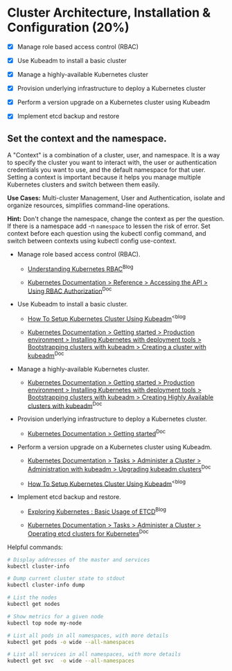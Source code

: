 # Cluster Architecture, Installation & Configuration (20%)

- [x] Manage role based access control (RBAC)
- [x] Use Kubeadm to install a basic cluster
- [x] Manage a highly-available Kubernetes cluster
- [x] Provision underlying infrastructure to deploy a Kubernetes cluster
- [x] Perform a version upgrade on a Kubernetes cluster using Kubeadm
- [x] Implement etcd backup and restore


## Set the context and the namespace.
A "Context" is a combination of a cluster, user, and namespace. It is a way to specify the cluster you want to interact with, the user or authentication credentials you want to use, and the default namespace for that user. Setting a context is important because it helps you manage multiple Kubernetes clusters and switch between them easily.

**Use Cases:**  Multi-cluster Management, User and Authentication, isolate and organize resources, simplifies command-line operations.

**Hint:** Don't change the namespace, change the context as per the question. If there is a namespace add -n `namespace` to lessen the risk of error. Set context before each question using the kubectl config command, and switch between contexts using kubectl config use-context. 


- Manage role based access control (RBAC).

    - [Understanding Kubernetes RBAC](https://teckbootcamps.com/understanding-kubernetes-rbac/)<sup>Blog</sup>

    - [Kubernetes Documentation > Reference > Accessing the API > Using RBAC Authorization](https://kubernetes.io/docs/reference/access-authn-authz/rbac/)<sup>Doc</sup>


- Use Kubeadm to install a basic cluster.

    - [How To Setup Kubernetes Cluster Using Kubeadm](https://teckbootcamps.com/how-to-setup-kubernetes-cluster-using-kubeadm/)<sup><blog</sup>

    - [Kubernetes Documentation > Getting started > Production environment > Installing Kubernetes with deployment tools > Bootstrapping clusters with kubeadm > Creating a cluster with kubeadm](https://kubernetes.io/docs/setup/production-environment/tools/kubeadm/create-cluster-kubeadm/)<sup>Doc</sup>


- Manage a highly-available Kubernetes cluster.

    - [Kubernetes Documentation > Getting started > Production environment > Installing Kubernetes with deployment tools > Bootstrapping clusters with kubeadm > Creating Highly Available clusters with kubeadm](https://kubernetes.io/docs/setup/production-environment/tools/kubeadm/high-availability/)<sup>Doc</sup>

- Provision underlying infrastructure to deploy a Kubernetes cluster.

    - [Kubernetes Documentation > Getting started](https://kubernetes.io/docs/setup/)<sup>Doc</sup>

- Perform a version upgrade on a Kubernetes cluster using Kubeadm.

    - [Kubernetes Documentation > Tasks > Administer a Cluster > Administration with kubeadm > Upgrading kubeadm clusters](https://kubernetes.io/docs/tasks/administer-cluster/kubeadm/kubeadm-upgrade/)<sup>Doc</sup>

    - [How To Setup Kubernetes Cluster Using Kubeadm](https://teckbootcamps.com/how-to-setup-kubernetes-cluster-using-kubeadm/)<sup><blog</sup>
    
- Implement etcd backup and restore.


    - [Exploring Kubernetes : Basic Usage of ETCD](https://teckbootcamps.com/exploring-kubernetes-basic-usage-of-etcd/)<sup>Blog</sup>

    - [Kubernetes Documentation > Tasks > Administer a Cluster > Operating etcd clusters for Kubernetes](https://kubernetes.io/docs/tasks/administer-cluster/configure-upgrade-etcd/)<sup>Doc</sup>


Helpful commands:

```bash
# Display addresses of the master and services
kubectl cluster-info

# Dump current cluster state to stdout
kubectl cluster-info dump

# List the nodes
kubectl get nodes

# Show metrics for a given node
kubectl top node my-node

# List all pods in all namespaces, with more details
kubectl get pods -o wide --all-namespaces

# List all services in all namespaces, with more details
kubectl get svc  -o wide --all-namespaces
```
